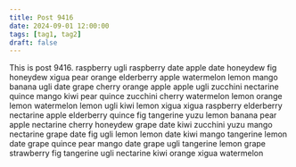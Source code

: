 ```yaml
---
title: Post 9416
date: 2024-09-01 12:00:00
tags: [tag1, tag2]
draft: false
---
```

This is post 9416.
raspberry
ugli
raspberry
date
apple
date
honeydew
fig
honeydew
xigua
pear
orange
elderberry
apple
watermelon
lemon
mango
banana
ugli
date
grape
cherry
orange
apple
apple
ugli
zucchini
nectarine
quince
mango
kiwi
pear
quince
zucchini
cherry
watermelon
lemon
orange
lemon
watermelon
lemon
ugli
kiwi
lemon
xigua
xigua
raspberry
elderberry
nectarine
apple
elderberry
quince
fig
tangerine
yuzu
lemon
banana
pear
apple
nectarine
cherry
honeydew
grape
date
kiwi
zucchini
yuzu
mango
nectarine
grape
date
fig
ugli
lemon
lemon
date
kiwi
mango
tangerine
lemon
date
grape
quince
pear
mango
date
grape
ugli
tangerine
lemon
grape
strawberry
fig
tangerine
ugli
nectarine
kiwi
orange
xigua
watermelon
